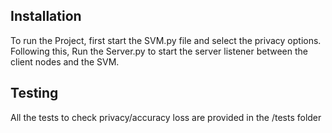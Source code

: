 
## Installation
To run the Project, first start the SVM.py file and select the privacy options. Following this, Run the Server.py to start the server listener between the client nodes and the SVM.

## Testing
All the tests to check privacy/accuracy loss are provided in the /tests folder
